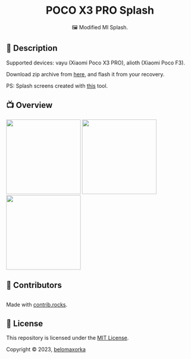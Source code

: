 <h1 align="center">POCO X3 PRO Splash</h1>
<p align="center">🖼 Modified MI Splash.</p>

## 🍒 Description

Supported devices: vayu (Xiaomi Poco X3 PRO), alioth (Xiaomi Poco F3).

Download zip archive from [here](https://github.com/belomaxorka/poco-x3-pro-MI-splash/releases/tag/mi-splash), and flash
it from your recovery.

PS: Splash screens created with [this](https://4pda.to/forum/index.php?s=&showtopic=1023354&view=findpost&p=114714184)
tool.

## 📺 Overview

<img height="auto" width="200" src="pic1.bmp" alt=""/>
<img height="auto" width="200" src="pic2.bmp" alt=""/>
<img height="auto" width="200" src="pic4.bmp" alt=""/>

## 💚 Contributors

<a href="https://github.com/belomaxorka/poco-x3-pro-MI-splash/graphs/contributors">
  <img src="https://contrib.rocks/image?repo=belomaxorka/poco-x3-pro-MI-splash" alt=""/>
</a>

Made with [contrib.rocks](https://contrib.rocks).

## 📖 License

This repository is licensed under the [MIT License](LICENSE).

Copyright © 2023, [belomaxorka](https://github.com/belomaxorka)
